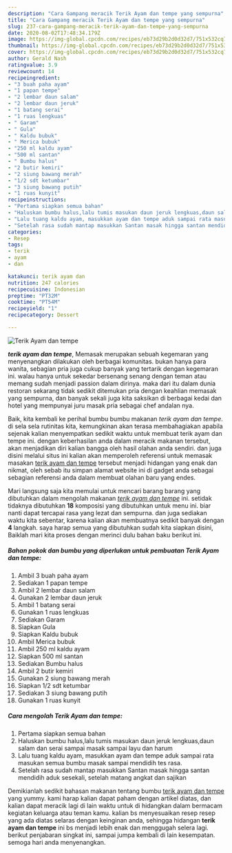```yaml
---
description: "Cara Gampang meracik Terik Ayam dan tempe yang sempurna"
title: "Cara Gampang meracik Terik Ayam dan tempe yang sempurna"
slug: 237-cara-gampang-meracik-terik-ayam-dan-tempe-yang-sempurna
date: 2020-08-02T17:48:34.179Z
image: https://img-global.cpcdn.com/recipes/eb73d29b2d0d32d7/751x532cq70/terik-ayam-dan-tempe-foto-resep-utama.jpg
thumbnail: https://img-global.cpcdn.com/recipes/eb73d29b2d0d32d7/751x532cq70/terik-ayam-dan-tempe-foto-resep-utama.jpg
cover: https://img-global.cpcdn.com/recipes/eb73d29b2d0d32d7/751x532cq70/terik-ayam-dan-tempe-foto-resep-utama.jpg
author: Gerald Nash
ratingvalue: 3.9
reviewcount: 14
recipeingredient:
- "3 buah paha ayam"
- "1 papan tempe"
- "2 lembar daun salam"
- "2 lembar daun jeruk"
- "1 batang serai"
- "1 ruas lengkuas"
- " Garam"
- " Gula"
- " Kaldu bubuk"
- " Merica bubuk"
- "250 ml kaldu ayam"
- "500 ml santan"
- " Bumbu halus"
- "2 butir kemiri"
- "2 siung bawang merah"
- "1/2 sdt ketumbar"
- "3 siung bawang putih"
- "1 ruas kunyit"
recipeinstructions:
- "Pertama siapkan semua bahan"
- "Haluskan bumbu halus,lalu tumis masukan daun jeruk lengkuas,daun salam dan serai sampai masak sampai layu dan harum"
- "Lalu tuang kaldu ayam, masukkan ayam dan tempe aduk sampai rata masukan semua bumbu masak sampai mendidih tes rasa."
- "Setelah rasa sudah mantap masukkan Santan masak hingga santan mendidih aduk sesekali, setelah matang angkat dan sajikan"
categories:
- Resep
tags:
- terik
- ayam
- dan

katakunci: terik ayam dan 
nutrition: 247 calories
recipecuisine: Indonesian
preptime: "PT32M"
cooktime: "PT54M"
recipeyield: "1"
recipecategory: Dessert

---
```



![Terik Ayam dan tempe](https://img-global.cpcdn.com/recipes/eb73d29b2d0d32d7/751x532cq70/terik-ayam-dan-tempe-foto-resep-utama.jpg)

<b><i>terik ayam dan tempe</i></b>, Memasak merupakan sebuah kegemaran yang menyenangkan dilakukan oleh berbagai komunitas. bukan hanya para wanita, sebagian pria juga cukup banyak yang tertarik dengan kegemaran ini. walau hanya untuk sekedar bersenang senang dengan teman atau memang sudah menjadi passion dalam dirinya. maka dari itu dalam dunia restoran sekarang tidak sedikit ditemukan pria dengan keahlian memasak yang sempurna, dan banyak sekali juga kita saksikan di berbagai kedai dan hotel yang mempunyai juru masak pria sebagai chef andalan nya.

Baik, kita kembali ke perihal bumbu bumbu makanan <i>terik ayam dan tempe</i>. di sela sela rutinitas kita, kemungkinan akan terasa membahagiakan apabila sejenak kalian menyempatkan sedikit waktu untuk membuat terik ayam dan tempe ini. dengan keberhasilan anda dalam meracik makanan tersebut, akan menjadikan diri kalian bangga oleh hasil olahan anda sendiri. dan juga disini melalui situs ini kalian akan memperoleh referensi untuk memasak masakan <u>terik ayam dan tempe</u> tersebut menjadi hidangan yang enak dan nikmat, oleh sebab itu simpan alamat website ini di gadget anda sebagai sebagian referensi anda dalam membuat olahan baru yang endes.




Mari langsung saja kita memulai untuk mencari barang barang yang dibutuhkan dalam mengolah makanan <u><i>terik ayam dan tempe</i></u> ini. setidak tidaknya dibutuhkan <b>18</b> komposisi yang dibutuhkan untuk menu ini. biar nanti dapat tercapai rasa yang lezat dan sempurna. dan juga sediakan waktu kita sebentar, karena kalian akan membuatnya sedikit banyak dengan <b>4</b> langkah. saya harap semua yang dibutuhkan sudah kita siapkan disini, Baiklah mari kita proses dengan merinci dulu bahan baku berikut ini.

<!--inarticleads1-->

##### Bahan pokok dan bumbu yang diperlukan untuk pembuatan Terik Ayam dan tempe:

1. Ambil 3 buah paha ayam
1. Sediakan 1 papan tempe
1. Ambil 2 lembar daun salam
1. Gunakan 2 lembar daun jeruk
1. Ambil 1 batang serai
1. Gunakan 1 ruas lengkuas
1. Sediakan  Garam
1. Siapkan  Gula
1. Siapkan  Kaldu bubuk
1. Ambil  Merica bubuk
1. Ambil 250 ml kaldu ayam
1. Siapkan 500 ml santan
1. Sediakan  Bumbu halus
1. Ambil 2 butir kemiri
1. Gunakan 2 siung bawang merah
1. Siapkan 1/2 sdt ketumbar
1. Sediakan 3 siung bawang putih
1. Gunakan 1 ruas kunyit




<!--inarticleads2-->

##### Cara mengolah Terik Ayam dan tempe:

1. Pertama siapkan semua bahan
1. Haluskan bumbu halus,lalu tumis masukan daun jeruk lengkuas,daun salam dan serai sampai masak sampai layu dan harum
1. Lalu tuang kaldu ayam, masukkan ayam dan tempe aduk sampai rata masukan semua bumbu masak sampai mendidih tes rasa.
1. Setelah rasa sudah mantap masukkan Santan masak hingga santan mendidih aduk sesekali, setelah matang angkat dan sajikan




Demikianlah sedikit bahasan makanan tentang bumbu <u>terik ayam dan tempe</u> yang yummy. kami harap kalian dapat paham dengan artikel diatas, dan kalian dapat meracik lagi di lain waktu untuk di hidangkan dalam bermacam kegiatan keluarga atau teman kamu. kalian bs menyesuaikan resep resep yang ada diatas selaras dengan keinginan anda, sehingga hidangan <b>terik ayam dan tempe</b> ini bs menjadi lebih enak dan menggugah selera lagi. berikut penjabaran singkat ini, sampai jumpa kembali di lain kesempatan. semoga hari anda menyenangkan.
